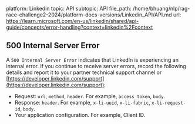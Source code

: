 platform: Linkedin
topic: API
subtopic: API
file_path: /home/bhuang/nlp/rag-race-challenge2-2024/platform-docs-versions/Linkedin_API/API.md
url: https://learn.microsoft.com/en-us/linkedin/shared/api-guide/concepts/error-handling?context=linkedin%2Fcontext

## 500 Internal Server Error

A `500 Internal Server Error` indicates that LinkedIn is experiencing an internal error. If you continue to receive server errors, record the following details and report it to your partner technical support channel or [https://developer.linkedin.com/support](https://developer.linkedin.com/support):

* Request: `url`, `method`, `header`. For example, `access_token`, `body`.
* Response: `header`. For example, `x-li-uuid`, `x-li-fabric`, `x-li-request-id`, `body`.
* Your application configuration. For example, Client ID.